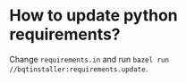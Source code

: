 # How to update python requirements?

Change `requirements.in` and run `bazel run //bqtinstaller:requirements.update`.
